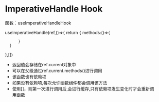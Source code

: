 # ImperativeHandle Hook

函数：useImperativeHandleHook

  useImperativeHandle(ref,()=>{
      return {
          methods:()=>{
              
          }
      }
  },[])

- 返回值会存储在ref.current对象中
- 可以在父级通过ref.current.methods()进行调用
- 该函数也有依赖项
- 如果没有依赖项,每次允许函数组件都会调用该方法
- 使用[]，则第一次进行调用后,会进行缓存,只有依赖项发生变化时才会重新调用函数